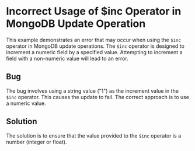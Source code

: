 # Incorrect Usage of $inc Operator in MongoDB Update Operation
This example demonstrates an error that may occur when using the `$inc` operator in MongoDB update operations. The `$inc` operator is designed to increment a numeric field by a specified value.  Attempting to increment a field with a non-numeric value will lead to an error.

## Bug
The bug involves using a string value ("1") as the increment value in the `$inc` operator. This causes the update to fail.  The correct approach is to use a numeric value.

## Solution
The solution is to ensure that the value provided to the `$inc` operator is a number (integer or float).
